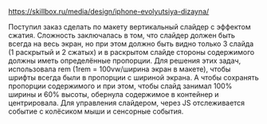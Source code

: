 https://skillbox.ru/media/design/iphone-evolyutsiya-dizayna/

Поступил заказ сделать по макету вертикальный слайдер с эффектом сжатия. Сложность заключалась в том, что слайдер должен быть всегда на весь экран, но при этом должно быть видно только 3 слайда (1 раскрытый и 2 сжатых) и в раскрытом слайде стороны содержимого должны иметь определённые пропорции. 
Для решения этих задач, использовала rem (1rem = 100vw/ширина экран в макете), чтобы шрифты всегда были в пропорции с шириной экрана. А чтобы сохранять пропорции содержимого и при этом, чтобы слайд занимал 100% ширины и 60% высоты, обернула содержимое в контейнер и центрировала. Для управления слайдером, через JS отслеживается событие с колёсиком мыши и сенсорные события.
